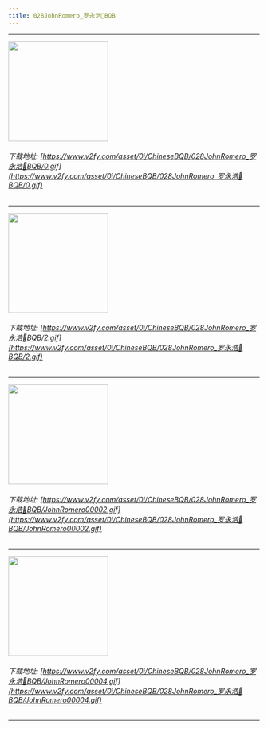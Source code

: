 ```yaml
---
title: 028JohnRomero_罗永浩🔨BQB
---
```


------

<!-- more -->

<img height='200px' style='height:200px;'  src='https://www.v2fy.com/asset/0i/ChineseBQB/028JohnRomero_罗永浩🔨BQB/0.gif' data-original='https://www.v2fy.com/asset/0i/ChineseBQB/028JohnRomero_罗永浩🔨BQB/0.gif' /><br/><h6>下载地址: [https://www.v2fy.com/asset/0i/ChineseBQB/028JohnRomero_罗永浩🔨BQB/0.gif](https://www.v2fy.com/asset/0i/ChineseBQB/028JohnRomero_罗永浩🔨BQB/0.gif)</h6><hr/><img height='200px' style='height:200px;'  src='https://www.v2fy.com/asset/0i/ChineseBQB/028JohnRomero_罗永浩🔨BQB/2.gif' data-original='https://www.v2fy.com/asset/0i/ChineseBQB/028JohnRomero_罗永浩🔨BQB/2.gif' /><br/><h6>下载地址: [https://www.v2fy.com/asset/0i/ChineseBQB/028JohnRomero_罗永浩🔨BQB/2.gif](https://www.v2fy.com/asset/0i/ChineseBQB/028JohnRomero_罗永浩🔨BQB/2.gif)</h6><hr/><img height='200px' style='height:200px;'  src='https://www.v2fy.com/asset/0i/ChineseBQB/028JohnRomero_罗永浩🔨BQB/JohnRomero00002.gif' data-original='https://www.v2fy.com/asset/0i/ChineseBQB/028JohnRomero_罗永浩🔨BQB/JohnRomero00002.gif' /><br/><h6>下载地址: [https://www.v2fy.com/asset/0i/ChineseBQB/028JohnRomero_罗永浩🔨BQB/JohnRomero00002.gif](https://www.v2fy.com/asset/0i/ChineseBQB/028JohnRomero_罗永浩🔨BQB/JohnRomero00002.gif)</h6><hr/><img height='200px' style='height:200px;'  src='https://www.v2fy.com/asset/0i/ChineseBQB/028JohnRomero_罗永浩🔨BQB/JohnRomero00004.gif' data-original='https://www.v2fy.com/asset/0i/ChineseBQB/028JohnRomero_罗永浩🔨BQB/JohnRomero00004.gif' /><br/><h6>下载地址: [https://www.v2fy.com/asset/0i/ChineseBQB/028JohnRomero_罗永浩🔨BQB/JohnRomero00004.gif](https://www.v2fy.com/asset/0i/ChineseBQB/028JohnRomero_罗永浩🔨BQB/JohnRomero00004.gif)</h6><hr/>